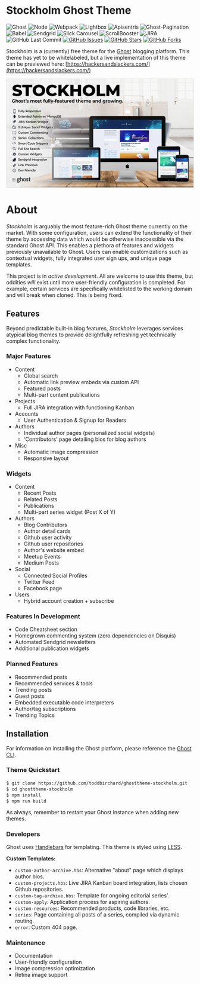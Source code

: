 # Stockholm Ghost Theme

![Ghost](https://img.shields.io/badge/ghost-2.14.0-lightgrey.svg?longCache=true&style=flat-square&logo=ghost&logoColor=white&colorB=656c82&colorA=36363e)
![Node](https://img.shields.io/badge/node-v10.15.0-green.svg?longCache=true&style=flat-square&logo=node.js&logoColor=white&colorB=339933&colorA=36363e)
![Webpack](https://img.shields.io/badge/Webpack-v4.29.0-blue.svg?longCache=true&style=flat-square&logo=webpack&logoColor=white&colorB=23a8e2&colorA=36363e)
![Lightbox](https://img.shields.io/badge/lightbox-v2.10.0-blue.svg?longCache=true&style=flat-square&colorA=36363e)
![Apisentris](https://img.shields.io/badge/Apisentris-PostgreSQL-green.svg?longCache=true&style=flat-square&logo=Atom&logoColor=white&colorB=51cacd&colorA=36363e)
![Ghost-Pagination](https://img.shields.io/badge/ghost--pagination-0.1.3-green.svg?longCache=true&style=flat-square&logoColor=white&colorA=36363e&logo=flicker)
![Babel](https://img.shields.io/badge/@babel/core-7.3.3-yellow.svg?longCache=true&style=flat-square&logo=JavaScript&logoColor=white&colorB=daa000&colorA=36363e)
![Sendgrid](https://img.shields.io/badge/sendgrid-6.3.0-blue.svg?longCache=true&logo=delicious&longCache=true&style=flat-square&logoColor=white&colorB=23a8e2&colorA=36363e)
![Slick Carousel](https://img.shields.io/badge/Slick--Carousel-1.8.1-blue.svg?longCache=true&logo=smashingmagazine&longCache=true&style=flat-square&logoColor=white&colorB=3498db&colorA=36363e)
![ScrollBooster](https://img.shields.io/badge/ScrollBoster-1.1.0-blue.svg?longCache=true&logo=scrutinizer-ci&longCache=true&style=flat-square&logoColor=white&colorB=ffa083&colorA=36363e)
![JIRA](https://img.shields.io/badge/JIRA--Cloud--API-v3-blue.svg?longCache=true&logo=jira&longCache=true&style=flat-square&logoColor=white&colorB=30589a&colorA=36363e)
![GitHub Last Commit](https://img.shields.io/github/last-commit/google/skia.svg?style=flat-square&colorA=36363e)
[![GitHub Issues](https://img.shields.io/github/issues/toddbirchard/ghosttheme-stockholm.svg?style=flat-square&colorB=daa000&colorA=36363e&icon=trello)](https://github.com/toddbirchard/ghosttheme-stockholm/issues)
[![GitHub Stars](https://img.shields.io/github/stars/toddbirchard/ghosttheme-stockholm.svg?style=flat-square&colorB=daa000&colorA=36363e)](https://github.com/toddbirchard/ghosttheme-stockholm/stargazers)
[![GitHub Forks](https://img.shields.io/github/forks/toddbirchard/ghosttheme-stockholm.svg?style=flat-square&colorB=FCC624&colorA=36363e)](https://github.com/toddbirchard/ghosttheme-stockholm/network)

Stockholm is a (currently) free theme for the [Ghost](https://github.com/TryGhost) blogging platform. This theme has yet to be whitelabeled, but a live implementation of this theme can be previewed here: [https://hackersandslackers.com/](https://hackersandslackers.com/)

![Stockholm Theme](assets/images/stockholm4.jpg)

# About

_Stockholm_ is arguably the most feature-rich Ghost theme currently on the market. With some configuration, users can extend the functionality of their theme by accessing data which would be otherwise inaccessible via the standard Ghost API. This enables a plethora of features and widgets previously unavailable to Ghost.  Users can enable customizations such as contextual widgets, fully integrated user sign ups, and unique page templates.

This project is in *active development*. All are welcome to use this theme, but oddities _will_ exist until more user-friendly configuration is completed. For example, certain services are specifically whitelisted to the working domain and will break when cloned. This is being fixed.

## Features

Beyond predictable built-in blog features, *Stockholm* leverages services atypical blog themes to provide delightfully refreshing yet technically complex functionality.

### Major Features

* Content
  * Global search
  * Automatic link preview embeds via custom API
  * Featured posts
  * Multi-part content publications
* Projects
  * Full JIRA integration with functioning Kanban
* Accounts
  * User Authentication & Signup for Readers
* Authors
  * Individual author pages (personalized social widgets)
  * ‘Contributors’ page detailing bios for blog authors
* Misc
  * Automatic image compression
  * Responsive layout

### Widgets

* Content
  * Recent Posts
  * Related Posts
  * Publications
  * Multi-part series widget (Post X of Y)
* Authors
  * Blog Contributors
  * Author detail cards
  * Github user activity
  * Github user repositories
  * Author's website embed
  * Meetup Events
  * Medium Posts
* Social
  * Connected Social Profiles
  * Twitter Feed
  * Facebook page
* Users
  * Hybrid account creation + subscribe

### Features In Development

- Code Cheatsheet section
- Homegrown commenting system (zero dependencies on Disquis)
- Automated Sendgrid newsletters
- Additional publication widgets

### Planned Features

- Recommended posts
- Recommended services & tools
- Trending posts
- Guest posts
- Embedded executable code interpreters
- Author/tag subscriptions
- Trending Topics

## Installation

For information on installing the Ghost platform, please reference the [Ghost CLI](https://docs.ghost.org/docs/cli-install).

### Theme Quickstart

```
$ git clone https://github.com/toddbirchard/ghosttheme-stockholm.git
$ cd ghosttheme-stockholm
$ npm install
$ npm run build
```

As always, remember to restart your Ghost instance when adding new themes.

### Developers

Ghost uses [Handlebars](http://handlebarsjs.com/) for templating. This theme is styled using [LESS](http://lesscss.org/).

**Custom Templates:**

- `custom-author-archive.hbs`: Alternative "about" page which displays author bios.
- `custom-projects.hbs`: Live JIRA Kanban board integration, lists chosen Github repositories.
- `custom-tag-archive.hbs`: Template for ongoing editorial series’.
- `custom-apply`: Application process for aspiring authors.
- `custom-resources`: Recommended products, code libraries, etc.
- `series`: Page containing all posts of a series, compiled via dynamic routing.
- `error`: Custom 404 page.

### Maintenance

- Documentation
- User-friendly configuration
- Image compression optimization
- Retina image support
